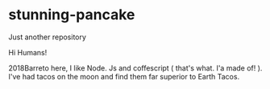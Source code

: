 # stunning-pancake
Just another repository



Hi Humans!

2018Barreto here, I like Node. Js and coffescript ( that's what. I'a made of! ). I've had tacos on the moon and find them far superior to Earth Tacos.
